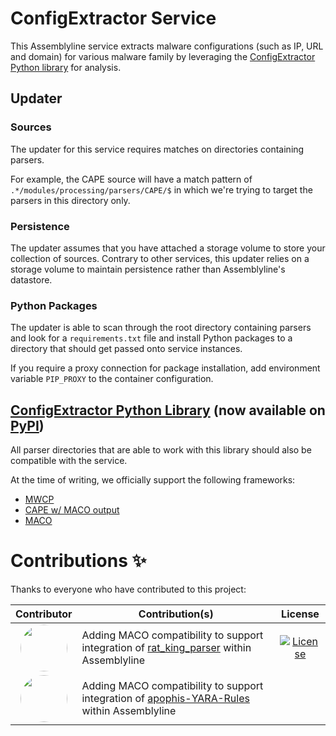 # ConfigExtractor Service

This Assemblyline service extracts malware configurations (such as IP, URL and domain) for various malware family by leveraging the [ConfigExtractor Python library](https://github.com/CybercentreCanada/configextractor-py) for analysis.

## Updater

### Sources

The updater for this service requires matches on directories containing parsers.

For example, the CAPE source will have a match pattern of `.*/modules/processing/parsers/CAPE/$` in which we're trying to target the parsers in this directory only.

### Persistence

The updater assumes that you have attached a storage volume to store your collection of sources. Contrary to other services, this updater relies on a storage volume to maintain persistence rather than Assemblyline's datastore.

### Python Packages

The updater is able to scan through the root directory containing parsers and look for a `requirements.txt` file and install Python packages to a directory that should get passed onto service instances.

If you require a proxy connection for package installation, add environment variable `PIP_PROXY` to the container configuration.

## [ConfigExtractor Python Library](https://github.com/CybercentreCanada/configextractor-py) (now available on [PyPI](https://pypi.org/project/configextractor-py/))

All parser directories that are able to work with this library should also be compatible with the service.

At the time of writing, we officially support the following frameworks:

- [MWCP](https://github.com/dod-cyber-crime-center/DC3-MWCP)
- [CAPE w/ MACO output](https://github.com/kevoreilly/CAPEv2)
- [MACO](https://github.com/CybercentreCanada/Maco)

# Contributions ✨

Thanks to everyone who have contributed to this project:

|                                                                  Contributor                                                                  | Contribution(s)                                                                                                                                |                                                                           License                                                                           |
| :-------------------------------------------------------------------------------------------------------------------------------------------: | ---------------------------------------------------------------------------------------------------------------------------------------------- | :---------------------------------------------------------------------------------------------------------------------------------------------------------: |
| <a href="https://github.com/jeFF0Falltrades"><img src="https://github.com/jeFF0Falltrades.png" style="border-radius: 50%;width: 75px" /> </a> | Adding MACO compatibility to support integration of [rat_king_parser](https://github.com/jeFF0Falltrades/rat_king_parser) within Assemblyline  | [![License](https://img.shields.io/github/license/jeFF0Falltrades/rat_king_parser)](https://github.com/jeFF0Falltrades/rat_king_parser/blob/master/LICENSE) |
|       <a href="https://github.com/apophis133"><img src="https://github.com/apophis133.png" style="border-radius: 50%;width: 75px"></a>        | Adding MACO compatibility to support integration of [apophis-YARA-Rules](https://github.com/apophis133/apophis-YARA-Rules) within Assemblyline |                                                                                                                                                             |
